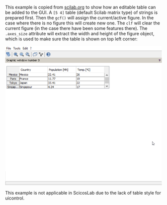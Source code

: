 This example is copied from [scilab.org](https://help.scilab.org/docs/6.0.0/en_US/uicontrol.html) to show how an editable table can be added to the GUI. A `[5 4]` table (default Scilab matrix type) of strings is prepared first.  Then the `gcf()` will assign the current/active figure. In the case where there is no figure this will create new one. The `clf` will clear the current figure (in the case there have been some features there). The `.axes_size` attribute will extract the width and height of the figure object, which is used to make sure the table is shown on top left corner:



<img src="Ex004_pic01.png" alt="final" width="600" style="width:600px;"/>


This example is not applicable in ScicosLab due to the lack of table style for uicontrol.
